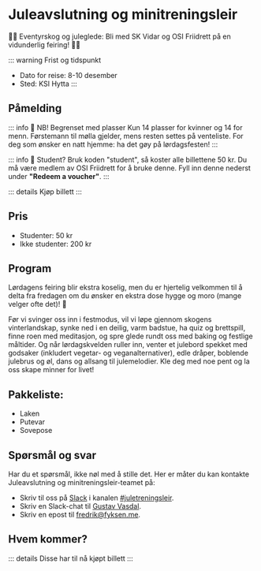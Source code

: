 # Juleavslutning og minitreningsleir


🎉✨ Eventyrskog og juleglede: Bli med SK Vidar og OSI Friidrett på en vidunderlig feiring! 🌲🌟

::: warning Frist og tidspunkt
* Dato for reise: 8-10 desember
* Sted: KSI Hytta
:::


## Påmelding

::: info 🔔 NB! Begrenset med plasser
Kun 14 plasser for kvinner og 14 for menn. Førstemann til mølla gjelder,  mens resten settes på venteliste. For deg som ønsker en natt hjemme: ha det gøy på lørdagsfesten!
:::

::: info 👼 Student?
Bruk koden "student", så koster alle billettene 50 kr. Du må være medlem av OSI Friidrett for å bruke denne.
Fyll inn denne nederst under **"Redeem a voucher"**.
:::

<script setup>
import PretixWidgetCompat from '/arrangementer/PretixWidgetCompat-osi.vue'
import AttendeesTable from '/arrangementer/attendees.vue'
</script>

::: details Kjøp billett
<PretixWidgetCompat eventId="minitreningsleir" />
:::

 


## Pris

* Studenter: 50 kr
* Ikke studenter: 200 kr


## Program
Lørdagens feiring blir ekstra koselig, men du er hjertelig velkommen til å delta fra fredagen om du ønsker en ekstra dose hygge og moro (mange velger ofte det)! 🎉

Før vi svinger oss inn i festmodus, vil vi løpe gjennom skogens vinterlandskap, synke ned i en deilig, varm badstue, ha quiz og brettspill, finne roen med meditasjon, og spre glede rundt oss med baking og festlige måltider. Og når lørdagskvelden ruller inn, venter et julebord spekket med godsaker (inkludert vegetar- og veganalternativer), edle dråper, boblende julebrus og øl, dans og allsang til julemelodier. Kle deg med noe pent og la oss skape minner for livet!

## Pakkeliste:
* Laken
* Putevar
* Sovepose


## Spørsmål og svar

Har du et spørsmål, ikke nøl med å stille det.  Her er måter du kan kontakte Juleavslutning og minitreningsleir-teamet på:

* Skriv til oss på [Slack](/diverse/chat) i kanalen [#juletreningsleir](https://skvidar.slack.com/archives/C064JPKRJ9K).
* Skriv en Slack-chat til [Gustav Vasdal](https://skvidar.slack.com/archives/D061Q7ZSE73).
* Skriv en epost til fredrik@fyksen.me.

## Hvem kommer?

::: details Disse har til nå kjøpt billett
<AttendeesTable eventId="minitreningsleir"/>
:::
